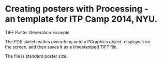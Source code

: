 # Creating posters with Processing - an template for ITP Camp 2014, NYU.

TIFF Poster Generation Example

The PDE sketch writes everything onto a PGraphics object, displays it on the screen, and then saves it
as a timestamped TIFF file.

The file is standard poster size. 




